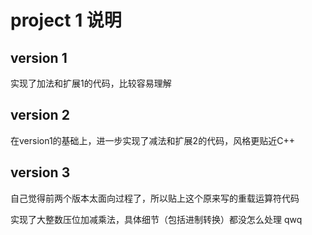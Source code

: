 # project 1 说明

## version 1
实现了加法和扩展1的代码，比较容易理解

## version 2
在version1的基础上，进一步实现了减法和扩展2的代码，风格更贴近C++

## version 3
自己觉得前两个版本太面向过程了，所以贴上这个原来写的重载运算符代码

实现了大整数压位加减乘法，具体细节（包括进制转换）都没怎么处理 qwq

